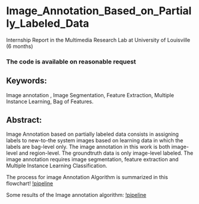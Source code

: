 # Image_Annotation_Based_on_Partially_Labeled_Data
Internship Report in the Multimedia Research Lab at University of Louisville (6 months)

### The code is available on reasonable request

## Keywords:
Image annotation , Image Segmentation, Feature Extraction, Multiple Instance Learning, Bag of Features.

## Abstract:
Image Annotation based on partially labeled data consists in assigning labels to
new-to-the system images based on learning data in which the labels are bag-level
only. The image annotation in this work is both image-level and region-level. The
groundtruth data is only image-level labeled. The image annotation requires image
segmentation, feature extraction and Multiple Instance Learning Classification.

The process for image Annotation Algorithm is summarized in this flowchart!
[!pipeline](https://github.com/AmeniTrabelsi/Image_Annotation_Based_on_Partially_Labeled_Data/blob/master/PFE_img2.JPG)

Some results of the Image annotation algorithm:
[!pipeline](https://github.com/AmeniTrabelsi/Image_Annotation_Based_on_Partially_Labeled_Data/blob/master/PFE_img1.JPG)
